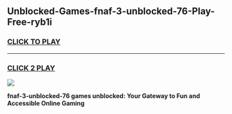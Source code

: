 
## Unblocked-Games-fnaf-3-unblocked-76-Play-Free-ryb1i
<h3>
<a href="https://premium76.site?title=fnaf-3-unblocked-76&ref=23A">CLICK TO PLAY</a></h3>
<hr>

<h3>
<a href="https://premium76.site?title=fnaf-3-unblocked-76&ref=23A">CLICK 2 PLAY</a>
  
</h3>

<a href="https://premium76.site?title=fnaf-3-unblocked-76&ref=23A"><img src="https://clearcache.store/games.png"></a>


**fnaf-3-unblocked-76 games unblocked: Your Gateway to Fun and Accessible Online Gaming**
